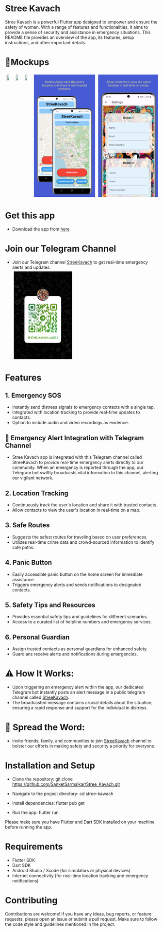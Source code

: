 # Stree Kavach

Stree Kavach is a powerful Flutter app designed to empower and ensure the safety of women. With a range of features and functionalities, it aims to provide a sense of security and assistance in emergency situations. This README file provides an overview of the app, its features, setup instructions, and other important details.

<!-- # Screenshots
<div><img src="./assets/image/screenshot.jpg"></div> -->

# 📱Mockups
<div style="display: flex; flex-direction: row; overflow-x: scroll;">
    <img src="./assets/image/Samsung Galaxy S20+ Screenshot 0.png" width="40%" height="30%" style="padding: 1%;">
    <img src="./assets/image/Samsung Galaxy S20+ Screenshot 1.png" width="40%" height="30%" style="padding: 1%;">
    <img src="./assets/image/Samsung Galaxy S20+ Screenshot 2.png" width="40%" height="30%" style="padding: 1%;">
    <img src="./assets/image/Samsung Galaxy S20+ Screenshot 3.png" width="40%" height="30%" style="padding: 1%;">
    <img src="./assets/image/Samsung Galaxy S20+ Screenshot 4.png" width="40%" height="30%" style="padding: 1%;">
</div>

# Get this app
- Download the app from [here](https://drive.google.com/file/d/1zMVg6NnPk9aJHS1oOb9EXisxBiyZuuHY/view?usp=sharing)

# Join our Telegram Channel
- Join our Telegram channel [StreeKavach](https://web.telegram.org/k/#@stree_kavach_alerts) to get real-time emergency alerts and updates.
    <div style="display: flex; flex-direction: row; overflow-x: scroll;">
        <img src="./assets/image/streekavach_telegram.jpg" width="40%" height="30%" style="padding: 1%;">
    </div>

# Features

## 1. Emergency SOS
- Instantly send distress signals to emergency contacts with a single tap.
- Integrated with location tracking to provide real-time updates to contacts.
- Option to include audio and video recordings as evidence.

## 🚨 Emergency Alert Integration with Telegram Channel 
 
- Stree Kavach app is integreted with this Telegram channel called StreeKavach to provide real-time emergency alerts directly to our community. When an emergency is reported through the app, our Telegram bot swiftly broadcasts vital information to this channel, alerting our vigilant network. 

## 2. Location Tracking
- Continuously track the user's location and share it with trusted contacts.
- Allow contacts to view the user's location in real-time on a map.

## 3. Safe Routes
- Suggests the safest routes for traveling based on user preferences.
- Utilizes real-time crime data and crowd-sourced information to identify safe paths.

## 4. Panic Button
- Easily accessible panic button on the home screen for immediate assistance.
- Triggers emergency alerts and sends notifications to designated contacts.

## 5. Safety Tips and Resources
- Provides essential safety tips and guidelines for different scenarios.
- Access to a curated list of helpline numbers and emergency services.

## 6. Personal Guardian
- Assign trusted contacts as personal guardians for enhanced safety.
- Guardians receive alerts and notifications during emergencies.

# ⚠️ How It Works: 
- Upon triggering an emergency alert within the app, our dedicated Telegram bot instantly posts an alert message in a public telegram channel called [StreeKavach](https://web.telegram.org/k/#@stree_kavach_alerts). 
- The broadcasted message contains crucial details about the situation, ensuring a rapid response and support for the individual in distress. 

# 📢 Spread the Word: 
- Invite friends, family, and communities to join [StreeKavach](https://web.telegram.org/k/#@stree_kavach_alerts) channel to bolster our efforts in making safety and security a priority for everyone.

# Installation and Setup

- Clone the repository:
git clone https://github.com/SanketSarmalkar/Stree_Kavach.git

- Navigate to the project directory:
cd stree-kawach
- Install dependencies:
flutter pub get
- Run the app:
flutter run

Please make sure you have Flutter and Dart SDK installed on your machine before running the app.

# Requirements

- Flutter SDK
- Dart SDK
- Android Studio / Xcode (for simulators or physical devices)
- Internet connectivity (for real-time location tracking and emergency notifications)

# Contributing

Contributions are welcome! If you have any ideas, bug reports, or feature requests, please open an issue or submit a pull request. Make sure to follow the code style and guidelines mentioned in the project.


